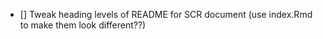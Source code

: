 
- [] Tweak heading levels of README for SCR document (use index.Rmd to make them look different??)
